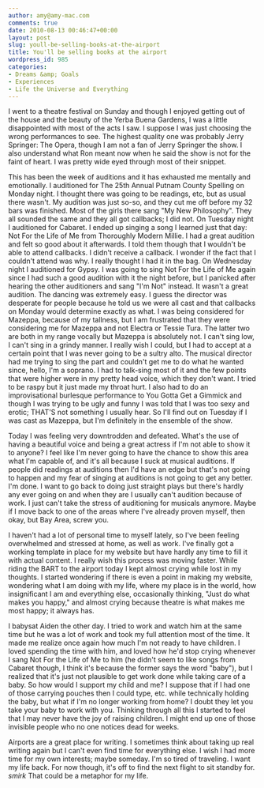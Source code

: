 ```yaml
---
author: amy@amy-mac.com
comments: true
date: 2010-08-13 00:46:47+00:00
layout: post
slug: youll-be-selling-books-at-the-airport
title: You'll be selling books at the airport
wordpress_id: 985
categories:
- Dreams &amp; Goals
- Experiences
- Life the Universe and Everything
---
```


I went to a theatre festival on Sunday and though I enjoyed getting out of the house and the beauty of the Yerba Buena Gardens, I was a little disappointed with most of the acts I saw. I suppose I was just choosing the wrong performances to see. The highest quality one was probably Jerry Springer: The Opera, though I am not a fan of Jerry Springer the show. I also understand what Ron meant now when he said the show is not for the faint of heart. I was pretty wide eyed through most of their snippet.

This has been the week of auditions and it has exhausted me mentally and emotionally. I auditioned for The 25th Annual Putnam County Spelling on Monday night. I thought there was going to be readings, etc, but as usual there wasn't. My audition was just so-so, and they cut me off before my 32 bars was finished. Most of the girls there sang "My New Philosophy". They all sounded the same and they all got callbacks; I did not. On Tuesday night I auditioned for Cabaret. I ended up singing a song I learned just that day: Not For the Life of Me from Thoroughly Modern Millie. I had a great audition and felt so good about it afterwards. I told them though that I wouldn't be able to attend callbacks. I didn't receive a callback. I wonder if the fact that I couldn't attend was why. I really thought I had it in the bag. On Wednesday night I auditioned for Gypsy. I was going to sing Not For the Life of Me again since I had such a good audition with it the night before, but I panicked after hearing the other auditioners and sang "I'm Not" instead. It wasn't a great audition. The dancing was extremely easy. I guess the director was desperate for people because he told us we were all cast and that callbacks on Monday would determine exactly as what. I was being considered for Mazeppa, because of my tallness, but I am frustrated that they were considering me for Mazeppa and not Electra or Tessie Tura. The latter two are both in my range vocally but Mazeppa is absolutely not. I can't sing low, I can't sing in a grindy manner. I really wish I could, but I had to accept at a certain point that I was never going to be a sultry alto. The musical director had me trying to sing the part and couldn't get me to do what he wanted since, hello, I'm a soprano. I had to talk-sing most of it and the few points that were higher were in my pretty head voice, which they don't want. I tried to be raspy but it just made my throat hurt. I also had to do an improvisational burlesque performance to You Gotta Get a Gimmick and though I was trying to be ugly and funny I was told that I was too sexy and erotic; THAT'S not something I usually hear. So I'll find out on Tuesday if I was cast as Mazeppa, but I'm definitely in the ensemble of the show.

Today I was feeling very downtrodden and defeated. What's the use of having a beautiful voice and being a great actress if I'm not able to show it to anyone? I feel like I'm never going to have the chance to show this area what I'm capable of, and it's all because I suck at musical auditions. If people did readings at auditions then I'd have an edge but that's not going to happen and my fear of singing at auditions is not going to get any better. I'm done. I want to go back to doing just straight plays but there's hardly any ever going on and when they are I usually can't audition because of work. I just can't take the stress of auditioning for musicals anymore. Maybe if I move back to one of the areas where I've already proven myself, then okay, but Bay Area, screw you.

I haven't had a lot of personal time to myself lately, so I've been feeling overwhelmed and stressed at home, as well as work. I've finally got a working template in place for my website but have hardly any time to fill it with actual content. I really wish this process was moving faster. While riding the BART to the airport today I kept almost crying while lost in my thoughts. I started wondering if there is even a point in making my website, wondering what I am doing with my life, where my place is in the world, how insignificant I am and everything else, occasionally thinking, "Just do what makes you happy," and almost crying because theatre is what makes me most happy; it always has.

I babysat Aiden the other day. I tried to work and watch him at the same time but he was a lot of work and took my full attention most of the time. It made me realize once again how much I'm not ready to have children. I loved spending the time with him, and loved how he'd stop crying whenever I sang Not For the Life of Me to him (he didn't seem to like songs from Cabaret though, I think it's because the former says the word "baby"), but I realized that it's just not plausible to get work done while taking care of a baby. So how would I support my child and me? I suppose that if I had one of those carrying pouches then I could type, etc. while technically holding the baby, but what if I'm no longer working from home? I doubt they let you take your baby to work with you. Thinking through all this I started to feel that I may never have the joy of raising children. I might end up one of those invisible people who no one notices dead for weeks.

Airports are a great place for writing. I sometimes think about taking up real writing again but I can't even find time for everything else. I wish I had more time for my own interests; maybe someday. I'm so tired of traveling. I want my life back. For now though, it's off to find the next flight to sit standby for. *smirk* That could be a metaphor for my life.
